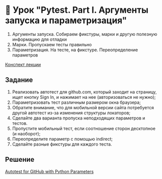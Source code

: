# 📁 Урок "Pytest. Part I. Аргументы запуска и параметризация"

1. Аргументы запуска. Собираем фикстуры, марки и другую полезную информацию для отладки
2. Марки. Пропускаем тесты правильно
3. Параметризация. На тесте, на фикстуре. Переопределение параметров

[Конспект лекции](https://github.com/qa-guru/knowledge-base/wiki/12.-Pytest.-%D0%A7%D0%B0%D1%81%D1%82%D1%8C-I)

## Задание

1. Реализовать автотест для github.com, который заходит на страницу, ищет кнопку Sign In, и нажимает на нее (авторизоваться не нужно); 
2. Параметризовать тест различным размером окна браузера;
3. Обратите внимание, что для мобильной версии сайта потребуется другой автотест из-за изменения структуры локаторов;
4. Сделайте два варианта пропуска неподходящих параметров и тестов.
5. Пропустите мобильный тест, если соотношение сторон десктопное (и наоборот); 
6. Переопределите параметр с помощью indirect; 
7. Сделайте разные фикстуры для каждого теста.

## Решение
[Autotest for GitHub with Python Parameters](https://github.com/Frunzelen/QA_guru_python_6_15.html)
